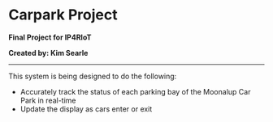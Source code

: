 # Carpark Project

**Final Project for IP4RIoT**

**Created by: Kim Searle**

---
This system is being designed to do the following:
* Accurately track the status of each parking bay of the Moonalup Car Park in real-time
* Update the display as cars enter or exit 